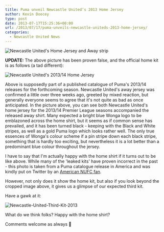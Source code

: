 ```yaml
---
title: Puma unveil Newcastle United’s 2013 Home Jersey
author: Kevin Doocey
type: post
date: 2013-07-17T15:25:36+00:00
url: /2013/07/17/puma-unveils-newcastle-uniteds-2013-home-jersey/
categories:
  - Newcastle United News
---
```


![Newcastle United's Home Jersey and Away strip](https://www.tynetime.com/wp-content/uploads/2013/07/Newcastle-United-Home-Jersey-2013.jpg "Jerseys - Home kit is actually rather pleasing to be fair")

**UPDATE:** The above picture has been proven false, and the official home kit is as follows (a tad different):

![Newcastle United's 2013/14 Home Jersey](https://www.tynetime.com/wp-content/uploads/2013/07/NUFC-2013-14-Home-Kit-300x280.jpg)

Above is supposedly part of a published catalogue of Puma's 2013/14 releases for the forthcoming season. Newcastle United's away jersey was confirmed a little over three weeks ago, greeted by mixed reaction, but generally everyone seems to agree that it's not quite as bad as once anticipated. In the picture above, you can see both Newcastle United's home jersey for the 2013/14 Premier League seasons accompanied the released away shirt. Many expected a bright blue Wonga logo to be emblazoned across the home shirt, but it seems as if common sense has prevailed, and it has been turned black - keeping with the Black and White stripes, as well as a gold Puma logo which looks rather well. The only true essences of Wonga's colour scheme if a pin stripe down each black stripe, something that is hardly too exciting, but nevertheless it is a lot better than a predominant blue colour throughout the jersey.

I have to say that I'm actually happy with the home shirt if it turns out to be like above. While many of the 'leaked kits' have proven incorrect in the past - this photo is taken from a Puma catalogue release in America and was kindly put on Twitter by an [American NUFC fan][1].

However, not only does it show the home kit, but also if you look beyond the cropped image above, it gives us a glimpse of our expected third kit.

Have a gawk at it:

![Newcastle-United-Third-Kit-2013](https://www.tynetime.com/wp-content/uploads/2013/07/Newcastle-United-Third-Kit-2013.jpg "Newcastle United's 2013/14 Jerseys")

What do we think folks? Happy with the home shirt?

Comments welcome as always 🙂

[1]: https://twitter.com/BrettMWallace
